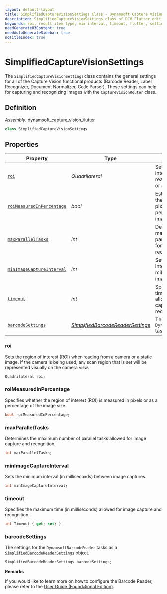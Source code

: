 ```yaml
---
layout: default-layout
title: SimplifiedCaptureVisionSettings Class - Dynamsoft Capture Vision Flutter
description: SimplifiedCaptureVisionSettings class of DCV Flutter edition provides settings for capturing and recognizing images with the CaptureVisionRouter class.
keywords: roi, result item type, min interval, timeout, flutter, settings, foundational
needGenerateH3Content: true
needAutoGenerateSidebar: true
noTitleIndex: true
---
```


# SimplifiedCaptureVisionSettings

The `SimplifiedCaptureVisionSettings` class contains the general settings for all of the Capture Vision functional products (Barcode Reader, Label Recognizer, Document Normalizer, Code Parser). These settings can help for capturing and recognizing images with the `CaptureVisionRouter` class.

## Definition

*Assembly:* dynamsoft_capture_vision_flutter

```dart
class SimplifiedCaptureVisionSettings
```

## Properties

| Property | Type | Description |
| ---------- | ---- | ----------- |
| [`roi`](#roi) | *Quadrilateral* | Sets the region of interest (ROI) when reading from a camera or a static image. |
| [`roiMeasuredInPercentage`](#roimeasuredinpercentage) | *bool* | Establishes whether the ROI is measured in pixels or as a percentage of the image/frame size. |
| [`maxParallelTasks`](#maxparalleltasks) | *int* | Determines the maximum number of parallel tasks allowed for image capture and recognition. |
| [`minImageCaptureInterval`](#minimagecaptureinterval) | *int* | Sets the minimum interval (in milliseconds) between image captures. |
| [`timeout`](#timeout) | *int* | Specifies the maximum time (in milliseconds) allowed for image capture and recognition. |
| [`barcodeSettings`](#barcodesettings) | *[SimplifiedBarcodeReaderSettings](simplified-barcode-reader-settings.md)* | The settings for the `DynamsoftBarcodeReader` tasks. |

### roi

Sets the region of interest (ROI) when reading from a camera or a static image. If the camera is being used, any scan region that is set will be represented visually on the camera view.

```dart
Quadrilateral roi;
```

### roiMeasuredInPercentage

Specifies whether the region of interest (ROI) is measured in pixels or as a percentage of the image size.

```dart
bool roiMeasuredInPercentage;
```

### maxParallelTasks

Determines the maximum number of parallel tasks allowed for image capture and recognition.

```dart
int maxParallelTasks;
```

### minImageCaptureInterval

Sets the minimum interval (in milliseconds) between image captures.

```dart
int minImageCaptureInterval;
```

### timeout

Specifies the maximum time (in milliseconds) allowed for image capture and recognition.

```dart
int Timeout { get; set; }
```

### barcodeSettings

The settings for the `DynamsoftBarcodeReader` tasks as a [`SimplifiedBarcodeReaderSettings`](simplified-barcode-reader-settings.md) object.

```dart
SimplifiedBarcodeReaderSettings barcodeSettings;
```

**Remarks**

If you would like to learn more on how to configure the Barcode Reader, please refer to the [User Guide (Foundational Edition)](../../foundational-user-guide.md#configuring-the-barcode-reader-optional).
